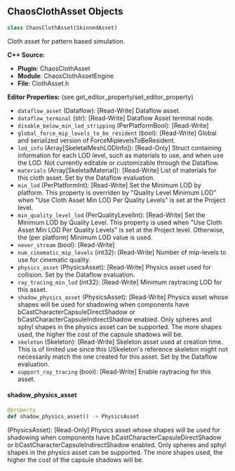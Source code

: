 ## ChaosClothAsset Objects

```python
class ChaosClothAsset(SkinnedAsset)
```

Cloth asset for pattern based simulation.

**C++ Source:**

- **Plugin**: ChaosClothAsset
- **Module**: ChaosClothAssetEngine
- **File**: ClothAsset.h

**Editor Properties:** (see get_editor_property/set_editor_property)

- ``dataflow_asset`` (Dataflow):  [Read-Write] Dataflow asset.
- ``dataflow_terminal`` (str):  [Read-Write] Dataflow Asset terminal node.
- ``disable_below_min_lod_stripping`` (PerPlatformBool):  [Read-Write]
- ``global_force_mip_levels_to_be_resident`` (bool):  [Read-Write] Global and serialized version of ForceMiplevelsToBeResident.
- ``lod_info`` (Array[SkeletalMeshLODInfo]):  [Read-Only] Struct containing information for each LOD level, such as materials to use, and when use the LOD. Not currently editable or customizable through the Dataflow.
- ``materials`` (Array[SkeletalMaterial]):  [Read-Write] List of materials for this cloth asset. Set by the Dataflow evaluation.
- ``min_lod`` (PerPlatformInt):  [Read-Write] Set the Minimum LOD by platform. This property is overriden by "Quality Level Minimum LOD" when "Use Cloth Asset Min LOD Per Quality Levels" is set at the Project level.
- ``min_quality_level_lod`` (PerQualityLevelInt):  [Read-Write] Set the Minimum LOD by Quality Level. This property is used when "Use Cloth Asset Min LOD Per Quality Levels" is set at the Project level. Otherwise, the (per platform) Minimum LOD value is used.
- ``never_stream`` (bool):  [Read-Write]
- ``num_cinematic_mip_levels`` (int32):  [Read-Write] Number of mip-levels to use for cinematic quality.
- ``physics_asset`` (PhysicsAsset):  [Read-Write] Physics asset used for collision. Set by the Dataflow evaluation.
- ``ray_tracing_min_lod`` (int32):  [Read-Write] Minimum raytracing LOD for this asset.
- ``shadow_physics_asset`` (PhysicsAsset):  [Read-Write] Physics asset whose shapes will be used for shadowing when components have bCastCharacterCapsuleDirectShadow or bCastCharacterCapsuleIndirectShadow enabled.
  Only spheres and sphyl shapes in the physics asset can be supported.  The more shapes used, the higher the cost of the capsule shadows will be.
- ``skeleton`` (Skeleton):  [Read-Write] Skeleton asset used at creation time.
  This is of limited use since this USkeleton's reference skeleton might not necessarily match the one created for this asset.
  Set by the Dataflow evaluation.
- ``support_ray_tracing`` (bool):  [Read-Write] Enable raytracing for this asset.

<a id="unreal.ChaosClothAsset.shadow_physics_asset"></a>

#### shadow_physics_asset

```python
@property
def shadow_physics_asset() -> PhysicsAsset
```

(PhysicsAsset):  [Read-Only] Physics asset whose shapes will be used for shadowing when components have bCastCharacterCapsuleDirectShadow or bCastCharacterCapsuleIndirectShadow enabled.
Only spheres and sphyl shapes in the physics asset can be supported.  The more shapes used, the higher the cost of the capsule shadows will be.

<a id="unreal.ChaosClothAssetInteractor"></a>